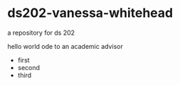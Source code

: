 # ds202-vanessa-whitehead
a repository for ds 202

hello world ode to an academic advisor

- first
- second
- third
